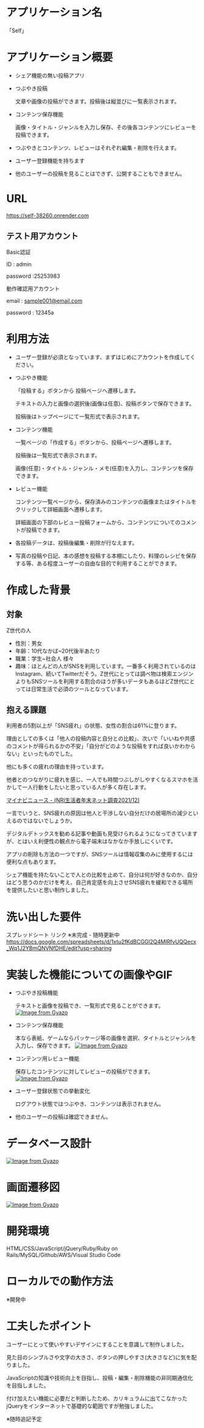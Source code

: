 # アプリケーション名
「Self」


# アプリケーション概要

- シェア機能の無い投稿アプリ

- つぶやき投稿

  文章や画像の投稿ができます。投稿後は縦並びに一覧表示されます。

- コンテンツ保存機能

  画像・タイトル・ジャンルを入力し保存、その後各コンテンツにレビューを投稿できます。

- つぶやきとコンテンツ、レビューはそれぞれ編集・削除を行えます。

- ユーザー登録機能を持ちます

- 他のユーザーの投稿を見ることはできず、公開することもできません。


# URL
https://self-38260.onrender.com

## テスト用アカウント
Basic認証

ID : admin

password :25253983

動作確認用アカウント

email : sample001@email.com

password : 12345a


# 利用方法

- ユーザー登録が必須となっています、まずはじめにアカウントを作成してください。

- つぶやき機能

	「投稿する」ボタンから 投稿ページへ遷移します。

	テキストの入力と画像の選択後(画像は任意)、投稿ボタンで保存できます。

	投稿後はトップページにて一覧形式で表示されます。

- コンテンツ機能

	一覧ページの「作成する」ボタンから、投稿ページへ遷移します。

	投稿後は一覧形式で表示されます。

	画像(任意)・タイトル・ジャンル・メモ(任意)を入力し、コンテンツを保存できます。

- レビュー機能

	コンテンツ一覧ページから、保存済みのコンテンツの画像またはタイトルをクリックして詳細画面へ遷移します。

	詳細画面の下部のレビュー投稿フォームから、コンテンツについてのコメントが投稿できます。

- 各投稿データは、投稿後編集・削除が行なえます。

- 写真の投稿や日記、本の感想を投稿する本棚にしたり、料理のレシピを保存する等、ある程度ユーザーの自由な目的で利用することができます。



# 作成した背景

## 対象

Z世代の人
* 性別：男女
* 年齢：10代なかば~20代後半あたり
* 職業：学生~社会人 様々
* 趣味：ほとんどの人がSNSを利用しています。一番多く利用されているのはInstagram、続いてTwitterだそう。Z世代にとっては調べ物は検索エンジンよりもSNSツールを利用する割合のほうが多いデータもあるほどZ世代にとっては日常生活で必須のツールとなっています。

## 抱える課題

利用者の5割以上が「SNS疲れ」の状態、女性の割合は61%に登ります。

理由としての多くは「他人の投稿内容と自分との比較」、次いで「いいねや共感のコメントが得られるかの不安」「自分がどのような投稿をすれば良いかわからない」といったものでした。

他にも多くの疲れの理由を持っています。

他者とのつながりに疲れを感じ、一人でも時間つぶしがしやすくなるスマホを活かして一人行動をしたいと思っている人が多く存在します。

[マイナビニュース - (NRI生活者年末ネット調査2021/12)](https://news.mynavi.jp/article/20220211-2270323/)

一言でいうと、SNS疲れの原因は他人と干渉しない自分だけの居場所の減少といえるのではないでしょうか。

デジタルデトックスを勧める記事や動画も見受けられるようになってきていますが、とはいえ利便性の観点から電子端末はなかなか手放しにくいです。

アプリの削除も方法の一つですが、SNSツールは情報収集のみに使用するには便利な点もあります。

シェア機能を持たないことで人との比較を止めて、自分は何が好きなのか、自分はどう思うのかだけを考え、自己肯定感を向上させSNS疲れを緩和できる場所を提供したいと思い制作しました。


# 洗い出した要件
スプレッドシート リンク
※未完成 - 随時更新中
https://docs.google.com/spreadsheets/d/1xtu2fKdBCGGI2Q4MlRfvUQQecx_Wq1J2YBmQNVNfDHE/edit?usp=sharing

# 実装した機能についての画像やGIF

- つぶやき投稿機能

  テキストと画像を投稿でき、一覧形式で見ることができます。
  [![Image from Gyazo](https://i.gyazo.com/f2038e70b673145bd16e2a047f89dd77.gif)](https://gyazo.com/f2038e70b673145bd16e2a047f89dd77)

- コンテンツ保存機能

  本なら表紙、ゲームならパッケージ等の画像を選択、タイトルとジャンルを入力し、保存できます。
  [![Image from Gyazo](https://i.gyazo.com/f385583c2309633042341ab9318cad52.gif)](https://gyazo.com/f385583c2309633042341ab9318cad52)

- コンテンツ用レビュー機能

  保存したコンテンツに対してレビューの投稿ができます。
  [![Image from Gyazo](https://i.gyazo.com/c2d399b3660cefb598a8567833b8eeab.gif)](https://gyazo.com/c2d399b3660cefb598a8567833b8eeab)

- ユーザー登録状態での挙動変化

  ログアウト状態ではつぶやき、コンテンツは表示されません。

- 他のユーザーの投稿は確認できません。

# データベース設計

[![Image from Gyazo](https://i.gyazo.com/17ecd03e01585b1e1fcd338a18a813be.png)](https://gyazo.com/17ecd03e01585b1e1fcd338a18a813be)



# 画面遷移図
[![Image from Gyazo](https://i.gyazo.com/27349d1e3a5dc5904c624728d3fcd420.png)](https://gyazo.com/27349d1e3a5dc5904c624728d3fcd420)

# 開発環境
HTML/CSS/JavaScript/jQuery/Ruby/Ruby on Rails/MySQL/Github/AWS/Visual Studio Code

# ローカルでの動作方法
※開発中

# 工夫したポイント
ユーザーにとって使いやすいデザインにすることを意識して制作しました。

見た目のシンプルさや文字の大きさ、ボタンの押しやすさ(大きさなど)に気を配りました。

JavaScriptの知識や技術向上を目指し、投稿・編集・削除機能の非同期通信化を目指しました。

付け加えたい機能に必要だと判断したため、カリキュラムに出てこなかったjQueryをインターネットで基礎的な範囲ですが勉強しました。

※随時追記予定
